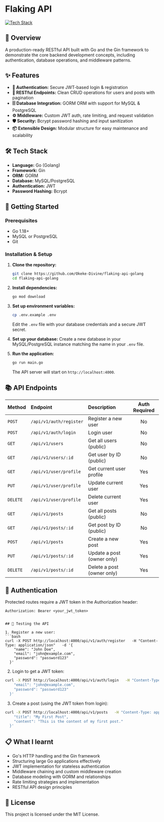 # Flaking API

[![Tech Stack](https://skillicons.dev/icons?i=go,gin,mysql,postgres,docker)](https://skillicons.dev)

## 📖 Overview
A production-ready RESTful API built with Go and the Gin framework to demonstrate the core backend development concepts, including authentication, database operations, and middleware patterns.

## ✨ Features
- **🔐 Authentication:** Secure JWT-based login & registration
- **📁 RESTful Endpoints:** Clean CRUD operations for users and posts with pagination
- **🗄️ Database Integration:** GORM ORM with support for MySQL & PostgreSQL
- **⚙️ Middleware:** Custom JWT auth, rate limiting, and request validation
- **🛡️ Security:** Bcrypt password hashing and input sanitization
- **📦 Extensible Design:** Modular structure for easy maintenance and scalability

## 🛠️ Tech Stack
- **Language:** Go (Golang)
- **Framework:** Gin
- **ORM:** GORM
- **Database:** MySQL/PostgreSQL
- **Authentication:** JWT
- **Password Hashing:** Bcrypt


## 🚀 Getting Started

### Prerequisites
- Go 1.18+
- MySQL or PostgreSQL
- Git

### Installation & Setup

1.  **Clone the repository:**
    ```bash
    git clone https://github.com/Okeke-Divine/flaking-api-golang
    cd flaking-api-golang
    ```

2.  **Install dependencies:**
    ```bash
    go mod download
    ```

3.  **Set up environment variables:**
    ```bash
    cp .env.example .env
    ```
    Edit the `.env` file with your database credentials and a secure JWT secret.

4.  **Set up your database:**
    Create a new database in your MySQL/PostgreSQL instance matching the name in your `.env` file.

5.  **Run the application:**
    ```bash
    go run main.go
    ```
    The API server will start on `http://localhost:4000`.

## 📚 API Endpoints

| Method | Endpoint | Description | Auth Required |
| :--- | :--- | :--- | :---: |
| `POST` | `/api/v1/auth/register` | Register a new user | No |
| `POST` | `/api/v1/auth/login` | Login user | No |
| `GET` | `/api/v1/users` | Get all users (public) | No |
| `GET` | `/api/v1/users/:id` | Get user by ID (public) | No |
| `GET` | `/api/v1/user/profile` | Get current user profile | Yes |
| `PUT` | `/api/v1/user/profile` | Update current user | Yes |
| `DELETE` | `/api/v1/user/profile` | Delete current user | Yes |
| `GET` | `/api/v1/posts` | Get all posts (public) | No |
| `GET` | `/api/v1/posts/:id` | Get post by ID (public) | No |
| `POST` | `/api/v1/posts` | Create a new post | Yes |
| `PUT` | `/api/v1/posts/:id` | Update a post (owner only) | Yes |
| `DELETE` | `/api/v1/posts/:id` | Delete a post (owner only) | Yes |

## 🔐 Authentication
Protected routes require a JWT token in the Authorization header:
```http
Authorization: Bearer <your_jwt_token>


## 🧪 Testing the API

1. Register a new user:
```bash
curl -X POST http://localhost:4000/api/v1/auth/register   -H "Content-Type: application/json"   -d '{
    "name": "John Doe",
    "email": "john@example.com",
    "password": "password123"
  }'
```

2. Login to get a JWT token:
```bash
curl -X POST http://localhost:4000/api/v1/auth/login   -H "Content-Type: application/json"   -d '{
    "email": "john@example.com",
    "password": "password123"
  }'
```

3. Create a post (using the JWT token from login):
```bash
curl -X POST http://localhost:4000/api/v1/posts   -H "Content-Type: application/json"   -H "Authorization: Bearer YOUR_JWT_TOKEN_HERE"   -d '{
    "title": "My First Post",
    "content": "This is the content of my first post."
  }'
```

## 📋 What I learnt

- Go's HTTP handling and the Gin framework
- Structuring large Go applications effectively
- JWT implementation for stateless authentication
- Middleware chaining and custom middleware creation
- Database modeling with GORM and relationships
- Rate limiting strategies and implementation
- RESTful API design principles

## 📄 License

This project is licensed under the MIT License.

